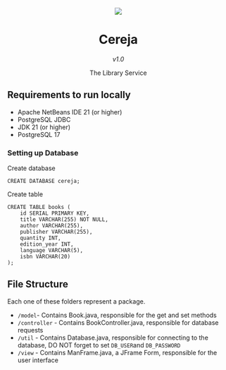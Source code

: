 <div align="center">
<br />
<img src="https://hc-cdn.hel1.your-objectstorage.com/s/v3/10dedacab6330ebbc66a11f5963741bb4e77b0cf_screenshot-rocks.png">
<h1>Cereja</h1><i>v1.0</i>
<p>The Library Service</p>
</div>

## Requirements to run locally

- Apache NetBeans IDE 21 (or higher)
- PostgreSQL JDBC
- JDK 21 (or higher)
- PostgreSQL 17

### Setting up Database

Create database
```
CREATE DATABASE cereja;
```

Create table
```
CREATE TABLE books (
    id SERIAL PRIMARY KEY,
    title VARCHAR(255) NOT NULL,
    author VARCHAR(255),
	publisher VARCHAR(255),
    quantity INT,
    edition_year INT,
    language VARCHAR(5),
    isbn VARCHAR(20)
);
```

## File Structure

Each one of these folders represent a package.

- `/model`- Contains Book.java, responsible for the get and set methods
- `/controller` - Contains BookController.java, responsible for database requests
- `/util` - Contains Database.java, responsible for connecting to the database, DO NOT forget to set `DB_USER`and `DB_PASSWORD`
- `/view` - Contains ManFrame.java, a JFrame Form, responsible for the user interface
